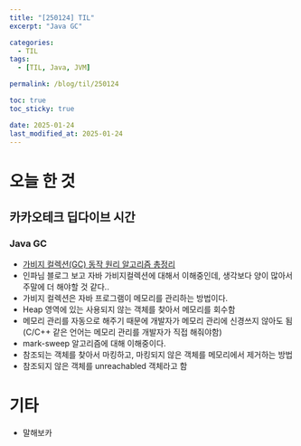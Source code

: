 ```yaml
---
title: "[250124] TIL"
excerpt: "Java GC"

categories:
  - TIL
tags:
  - [TIL, Java, JVM]

permalink: /blog/til/250124

toc: true
toc_sticky: true

date: 2025-01-24
last_modified_at: 2025-01-24
---
```



# 오늘 한 것

## 카카오테크 딥다이브 시간

### Java GC
- [가비지 컬렉션(GC) 동작 원리 알고리즘 총정리](https://inpa.tistory.com/entry/JAVA-%E2%98%95-%EA%B0%80%EB%B9%84%EC%A7%80-%EC%BB%AC%EB%A0%89%EC%85%98GC-%EB%8F%99%EC%9E%91-%EC%9B%90%EB%A6%AC-%EC%95%8C%EA%B3%A0%EB%A6%AC%EC%A6%98-%F0%9F%92%AF-%EC%B4%9D%EC%A0%95%EB%A6%AC)
- 인파님 블로그 보고 자바 가비지컬렉션에 대해서 이해중인데, 생각보다 양이 많아서 주말에 더 해야할 것 같다.. 
- 가비지 컬렉션은 자바 프로그램이 메모리를 관리하는 방법이다. 
- Heap 영역에 있는 사용되지 않는 객체를 찾아서 메모리를 회수함
- 메모리 관리를 자동으로 해주기 때문에 개발자가 메모리 관리에 신경쓰지 않아도 됨 (C/C++ 같은 언어는 메모리 관리를 개발자가 직접 해줘야함)
- mark-sweep 알고리즘에 대해 이해중이다. 
- 참조되는 객체를 찾아서 마킹하고, 마킹되지 않은 객체를 메모리에서 제거하는 방법
- 참조되지 않은 객체를 unreachabled 객체라고 함

# 기타
- 말해보카
